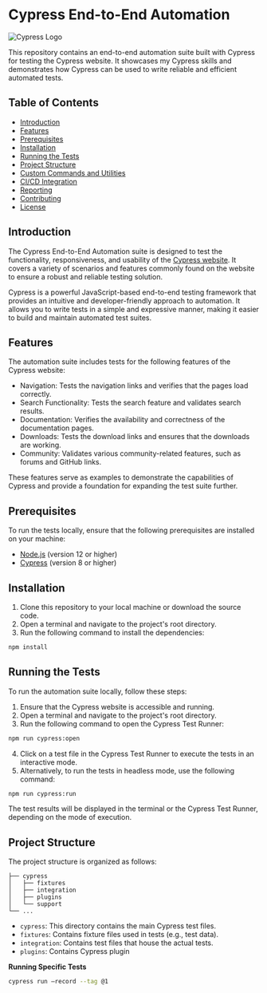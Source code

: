 # Cypress End-to-End Automation

![Cypress Logo](https://www.cypress.io/images/layouts/navbar-brand.svg)

This repository contains an end-to-end automation suite built with Cypress for testing the Cypress website. It showcases my Cypress skills and demonstrates how Cypress can be used to write reliable and efficient automated tests.

## Table of Contents

- [Introduction](#introduction)
- [Features](#features)
- [Prerequisites](#prerequisites)
- [Installation](#installation)
- [Running the Tests](#running-the-tests)
- [Project Structure](#project-structure)
- [Custom Commands and Utilities](#custom-commands-and-utilities)
- [CI/CD Integration](#cicd-integration)
- [Reporting](#reporting)
- [Contributing](#contributing)
- [License](#license)

## Introduction

The Cypress End-to-End Automation suite is designed to test the functionality, responsiveness, and usability of the [Cypress website](https://www.cypress.io/). It covers a variety of scenarios and features commonly found on the website to ensure a robust and reliable testing solution.

Cypress is a powerful JavaScript-based end-to-end testing framework that provides an intuitive and developer-friendly approach to automation. It allows you to write tests in a simple and expressive manner, making it easier to build and maintain automated test suites.

## Features

The automation suite includes tests for the following features of the Cypress website:

- Navigation: Tests the navigation links and verifies that the pages load correctly.
- Search Functionality: Tests the search feature and validates search results.
- Documentation: Verifies the availability and correctness of the documentation pages.
- Downloads: Tests the download links and ensures that the downloads are working.
- Community: Validates various community-related features, such as forums and GitHub links.

These features serve as examples to demonstrate the capabilities of Cypress and provide a foundation for expanding the test suite further.

## Prerequisites

To run the tests locally, ensure that the following prerequisites are installed on your machine:

- [Node.js](https://nodejs.org/) (version 12 or higher)
- [Cypress](https://www.cypress.io/) (version 8 or higher)

## Installation

1. Clone this repository to your local machine or download the source code.
2. Open a terminal and navigate to the project's root directory.
3. Run the following command to install the dependencies:

```bash
npm install
```

## Running the Tests

To run the automation suite locally, follow these steps:

1. Ensure that the Cypress website is accessible and running.
2. Open a terminal and navigate to the project's root directory.
3. Run the following command to open the Cypress Test Runner:

```bash
npm run cypress:open
```

4. Click on a test file in the Cypress Test Runner to execute the tests in an interactive mode.
5. Alternatively, to run the tests in headless mode, use the following command:

```bash
npm run cypress:run
```

The test results will be displayed in the terminal or the Cypress Test Runner, depending on the mode of execution.

## Project Structure

The project structure is organized as follows:

```
├── cypress
│   ├── fixtures
│   ├── integration
│   ├── plugins
│   └── support
└── ...
```

- `cypress`: This directory contains the main Cypress test files.
- `fixtures`: Contains fixture files used in tests (e.g., test data).
- `integration`: Contains test files that house the actual tests.
- `plugins`: Contains Cypress plugin

**Running Specific Tests**
```bash
cypress run –record --tag @1
```
